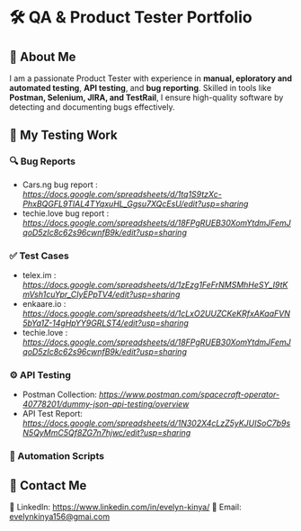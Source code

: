 # 🛠 QA & Product Tester Portfolio

## 👋 About Me
I am a passionate Product Tester with experience in **manual, eploratory and automated testing**, **API testing**, and **bug reporting**. Skilled in tools like **Postman, Selenium, JIRA, and TestRail**, I ensure high-quality software by detecting and documenting bugs effectively.

## 📝 My Testing Work
### 🔍 Bug Reports
- Cars.ng bug report : *https://docs.google.com/spreadsheets/d/1tq1S9tzXc-PhxBQGFL9TlAL4TYqxuHL_Ggsu7XQcEsU/edit?usp=sharing*
- techie.love bug report : *https://docs.google.com/spreadsheets/d/18FPgRUEB30XomYtdmJFemJqoD5zIc8c62s96cwnfB9k/edit?usp=sharing*

### ✅ Test Cases
- telex.im : *https://docs.google.com/spreadsheets/d/1zEzg1FeFrNMSMhHeSY_I9tKmVsh1cuYpr_CIyEPpTV4/edit?usp=sharing*
- enkaare.io : *https://docs.google.com/spreadsheets/d/1cLxO2UUZCKeKRfxAKaaFVN5bYa1Z-14gHpYY9GRLST4/edit?usp=sharing*
- techie.love : *https://docs.google.com/spreadsheets/d/18FPgRUEB30XomYtdmJFemJqoD5zIc8c62s96cwnfB9k/edit?usp=sharing*

### ⚙️ API Testing
- Postman Collection: *https://www.postman.com/spacecraft-operator-40778201/dummy-json-api-testing/overview*
- API Test Report: *https://docs.google.com/spreadsheets/d/1N302X4cLzZ5yKJUISoC7b9sN5QyMmC5Qf8ZG7n7hjwc/edit?usp=sharing*

### 🤖 Automation Scripts


## 📩 Contact Me
🔗 LinkedIn: https://www.linkedin.com/in/evelyn-kinya/
📧 Email: evelynkinya156@gmai.com
